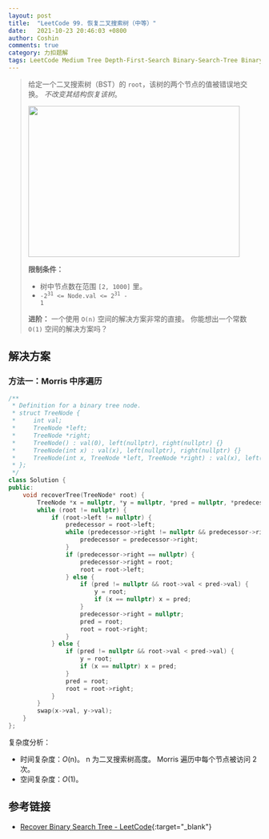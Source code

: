 ```yaml
---
layout: post
title:  "LeetCode 99. 恢复二叉搜索树（中等）"
date:   2021-10-23 20:46:03 +0800
author: Coshin
comments: true
category: 力扣题解
tags: LeetCode Medium Tree Depth-First-Search Binary-Search-Tree Binary-Tree
---
```

> 给定一个二叉搜索树（BST）的 `root`，该树的两个节点的值被错误地交换。
> *不改变其结构恢复该树*。
> 
> <img alt="" src="https://assets.leetcode.com/uploads/2020/10/28/recover1.jpg" style="width: 422px; height: 302px;">
> 
> **限制条件：**
> 
> * 树中节点数在范围 `[2, 1000]` 里。
> * <code>-2<sup>31</sup> <= Node.val <= 2<sup>31</sup> - 1</code>
> 
> **进阶：**
> 一个使用 `O(n)` 空间的解决方案非常的直接。
> 你能想出一个常数 `O(1)` 空间的解决方案吗？

## 解决方案

### 方法一：Morris 中序遍历

```cpp
/**
 * Definition for a binary tree node.
 * struct TreeNode {
 *     int val;
 *     TreeNode *left;
 *     TreeNode *right;
 *     TreeNode() : val(0), left(nullptr), right(nullptr) {}
 *     TreeNode(int x) : val(x), left(nullptr), right(nullptr) {}
 *     TreeNode(int x, TreeNode *left, TreeNode *right) : val(x), left(left), right(right) {}
 * };
 */
class Solution {
public:
    void recoverTree(TreeNode* root) {
        TreeNode *x = nullptr, *y = nullptr, *pred = nullptr, *predecessor = nullptr;
        while (root != nullptr) {
            if (root->left != nullptr) {
                predecessor = root->left;
                while (predecessor->right != nullptr && predecessor->right != root) {
                    predecessor = predecessor->right;
                }
                if (predecessor->right == nullptr) {
                    predecessor->right = root;
                    root = root->left;
                } else {
                    if (pred != nullptr && root->val < pred->val) {
                        y = root;
                        if (x == nullptr) x = pred;
                    }
                    predecessor->right = nullptr;
                    pred = root;
                    root = root->right;
                }
            } else {
                if (pred != nullptr && root->val < pred->val) {
                    y = root;
                    if (x == nullptr) x = pred;
                }
                pred = root;
                root = root->right;
            }
        }
        swap(x->val, y->val);
    }
};
```

复杂度分析：
* 时间复杂度：*O*(n)。
  n 为二叉搜索树高度。
  Morris 遍历中每个节点被访问 2 次。
* 空间复杂度：*O*(1)。

## 参考链接

* [Recover Binary Search Tree - LeetCode](https://leetcode.com/problems/recover-binary-search-tree/){:target="_blank"}
